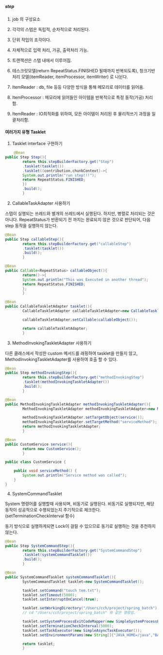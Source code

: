 ##### step

1. job 의 구성요소
1. 각각의 스텝은 독립적, 순차적으로 처리된다.
1. 단위 작업의 조각이다.
1. 자체적으로 입력 처리, 가공, 출력처리 가능.
1. 트랜잭션은 스탭 내에서 이루어짐.

1. 테스크릿모델(return RepeatStatus.FINISHED 될때까지 반복되도록), 청크기반 처리 모델(itemReader, itemProcessor, itemWriter) 로 나뉜다.
1. ItemReader : db, file 등등 다양한 방식을 통해 메모리로 데이터를 읽어옴.
1. ItemProcessor : 메모리에 읽어들인 아이템을 반복적으로 특정 동작(가공) 처리함.
1. ItemReader : IO최적화를 위하여, 모든 아이템이 처리된 후 물리적쓰기 과정을 일괄처리함.

#### 여러가지 유형 Tasklet

1. Tasklet interface 구현하기

```java
    @Bean
public Step Step(){
        return this.stepBuilderFactory.get("Step")
        .tasklet(tasklet())
        .tasklet((contribution,chunkContext)->{
        System.out.println("run step!!!");
        return RepeatStatus.FINISHED;
        })
        .build();
        }
```

2. CallableTaskAdapter 사용하기

스탭이 실행되는 쓰레드와 별개의 쓰레드에서 실행된다. 하지만, 병렬로 처리되는 것은 아니다. RepeatStatus가 반환되기 전 까지는 완료되지 않은 것으로 판단되어, 다음 step 동작을 실행하지 않는다.

```java
@Bean
public Step callableStep(){
        return this.stepBuilderFactory.get("callableStep")
        .tasklet(tasklet())
        .build();
        }

@Bean
public Callable<RepeatStatus> callableObject(){
        return()->{
        System.out.println("This was Executed in another thread");
        return RepeatStatus.FINISHED;
        };
        }

@Bean
public CallableTaskletAdapter tasklet(){
        CallableTaskletAdapter callableTaskletAdapter=new CallableTaskletAdapter();

        callableTaskletAdapter.setCallable(callableObject());

        return callableTaskletAdapter;
        }
```

3. MethodInvokingTaskletAdapter 사용하기

다른 클래스에서 작성한 custom 메서드를 래핑하여 tasklet을 만들지 않고, MethodInvokingTaskletAdapter를 사용하여 호출 할 수 있다.

```java
@Bean
public Step methodInvokingStep(){
        return this.stepBuilderFactory.get("methodInvokingStep")
        .tasklet(methodInvokingTaskletAdapter())
        .build();
        }

@Bean
public MethodInvokingTaskletAdapter methodInvokingTaskletAdapter(){
        MethodInvokingTaskletAdapter methodInvokingTaskletAdapter=new MethodInvokingTaskletAdapter();

        methodInvokingTaskletAdapter.setTargetObject(service());
        methodInvokingTaskletAdapter.setTargetMethod("serviceMethod");
        return methodInvokingTaskletAdapter;
        }

@Bean
public CustomService service(){
        return new CustomService();
        }

public class CustomService {

    public void serviceMethod() {
        System.out.println("Service method was called");
    }
}
```

4. SystemCommandTasklet

System 명령어를 실행할때 사용되며, 비동기로 실행된다. 비동기로 실행되지만, 해당 동작이 성공적으로 수행되었는지 주기적으로 체크한다.(setTerminationCheckInterval 함수)

동기 방식으로 실행하게되면 Lock이 걸릴 수 있으므로 동기로 실행하는 것을 추천하지 않는다.

```java
@Bean
public Step SystemCommandStep(){
        return this.stepBuilderFactory.get("SystemCommandStep")
        .tasklet(systemCommandTasklet())
        .build();
        }

@Bean
public SystemCommandTasklet systemCommandTasklet(){
        SystemCommandTasklet tasklet=new SystemCommandTasklet();

        tasklet.setCommand("touch tem.txt");
        tasklet.setTimeout(5000);
        tasklet.setInterruptOnCancel(true);

        tasklet.setWorkingDirectory("/Users/cch/project/spring_batch");
        // cd "/Users/cch/project/spring_batch" 와 같은 명령임.

        tasklet.setSystemProcessExitCodeMapper(new SimpleSystemProcessExitCodeMapper());
        tasklet.setTerminationCheckInterval(5000);
        tasklet.setTaskExecutor(new SimpleAsyncTaskExecutor());
        tasklet.setEnvironmentParams(new String[]{"JAVA_HOME=/java","BATCH_HOME=/Users/batch"});

        return tasklet;
        }
```